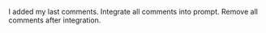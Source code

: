I added my last comments. Integrate all comments into prompt. Remove all comments after integration.
